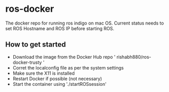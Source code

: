 # ros-docker
The  docker repo for running ros indigo on mac OS. Current status needs to set ROS Hostname and ROS IP before starting ROS. 

## How to get started
- Download the image from the Docker Hub repo ' rishabh880/ros-docker-trusty '
- Corret the localconfig file as per the system settings
- Make sure the X11 is installed
- Restart Docker if possible (not necessary)
- Start the container using './startROSsession'

